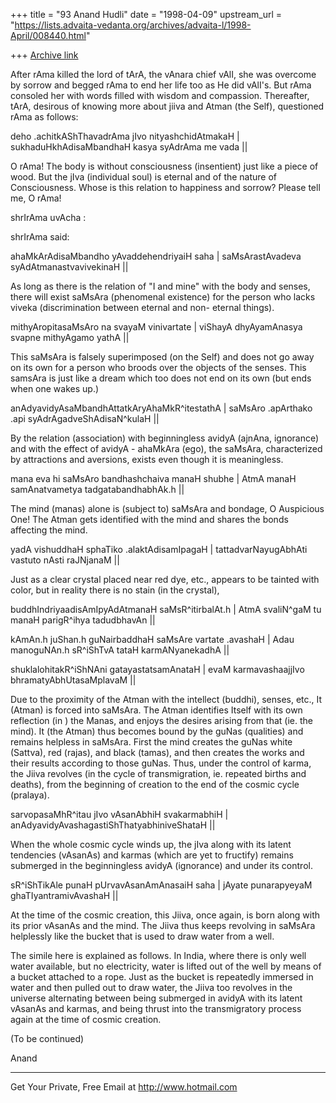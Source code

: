 +++
title = "93 Anand Hudli"
date = "1998-04-09"
upstream_url = "https://lists.advaita-vedanta.org/archives/advaita-l/1998-April/008440.html"

+++
[Archive link](https://lists.advaita-vedanta.org/archives/advaita-l/1998-April/008440.html)

 After rAma killed the lord of tArA, the vAnara chief vAlI, she
 was overcome by sorrow and begged rAma to end her life too as He
 did vAlI's. But rAma consoled her with words filled with wisdom and
 compassion. Thereafter, tArA, desirous of knowing more about jiiva
 and Atman (the Self), questioned rAma as follows:

 deho .achitkAShThavadrAma jIvo nityashchidAtmakaH |
 sukhaduHkhAdisaMbandhaH kasya syAdrAma me vada    ||

 O rAma! The body is without consciousness (insentient) just like a
 piece of wood. But the jIva (individual soul) is eternal and of the
 nature of Consciousness. Whose is this relation to happiness and
 sorrow? Please tell me, O rAma!

 shrIrAma uvAcha :

 shrIrAma said:

 ahaMkArAdisaMbandho yAvaddehendriyaiH saha |
 saMsArastAvadeva syAdAtmanastvavivekinaH  ||

 As long as there is the relation of "I and mine" with the body and
 senses, there will exist saMsAra (phenomenal existence) for the
 person who lacks viveka (discrimination between eternal and non-
 eternal things).

 mithyAropitasaMsAro na svayaM vinivartate |
 viShayA dhyAyamAnasya svapne mithyAgamo yathA ||

 This saMsAra is falsely superimposed (on the Self) and does not
 go away on its own for a person who broods over the objects of the
 senses.  This samsAra is just like a dream which too does not
 end on its own (but ends when one wakes up.)

 anAdyavidyAsaMbandhAttatkAryAhaMkR^itestathA |
 saMsAro .apArthako .api syAdrAgadveShAdisaN^kulaH ||

 By the relation (association)  with beginningless avidyA (ajnAna,
 ignorance) and with the effect of avidyA - ahaMkAra (ego), the
 saMsAra, characterized by attractions and aversions, exists even
 though it is meaningless.

 mana eva hi saMsAro bandhashchaiva manaH shubhe |
 AtmA manaH samAnatvametya tadgatabandhabhAk.h   ||

 The mind (manas) alone is (subject to) saMsAra and bondage, O
 Auspicious One! The Atman gets identified with the mind
 and shares the bonds affecting the mind.

 yadA vishuddhaH sphaTiko .alaktAdisamIpagaH |
 tattadvarNayugAbhAti vastuto nAsti raJNjanaM ||

 Just as a clear crystal placed near red dye, etc., appears
 to be tainted with color, but in reality there is no stain
 (in the crystal),

 buddhIndriyaadisAmIpyAdAtmanaH saMsR^itirbalAt.h |
 AtmA svaliN^gaM tu manaH parigR^ihya tadudbhavAn ||

 kAmAn.h juShan.h guNairbaddhaH saMsAre vartate .avashaH |
 Adau manoguNAn.h sR^iShTvA tataH karmANyanekadhA  ||

 shuklalohitakR^iShNAni gatayastatsamAnataH |
 evaM karmavashaajjIvo bhramatyAbhUtasaMplavaM ||

 Due to the proximity of the Atman with the intellect (buddhi),
 senses, etc., It (Atman) is forced into saMsAra. The Atman identifies
 Itself with its own reflection (in ) the Manas, and enjoys the
 desires arising from that (ie. the mind). It (the Atman) thus
 becomes bound by the guNas (qualities) and remains helpless in
 saMsAra. First the mind creates the guNas white (Sattva),
 red (rajas), and black (tamas), and then creates the works and
 their results according to those guNas. Thus, under the control of
 karma, the Jiiva revolves (in the cycle of transmigration, ie.
 repeated births and deaths), from the beginning of creation to the
 end of the cosmic cycle (pralaya).

 sarvopasaMhR^itau jIvo vAsanAbhiH svakarmabhiH |
 anAdyavidyAvashagastiShThatyabhiniveShataH     ||

 When the whole cosmic cycle winds up, the jIva along with its latent
 tendencies (vAsanAs) and karmas (which are yet to fructify) remains
 submerged in the beginningless avidyA (ignorance) and under its
 control.

 sR^iShTikAle punaH pUrvavAsanAmAnasaiH saha |
 jAyate punarapyeyaM ghaTIyantramivAvashaH    ||

 At the time of the cosmic creation, this Jiiva, once again, is
 born along with its prior vAsanAs and the mind. The Jiiva thus
 keeps revolving in saMsAra helplessly like the bucket that is
 used to draw water from a well.

 The simile here is explained as follows. In India, where there is
 only well water available, but no electricity, water is lifted out
 of the well by means of a bucket attached to a rope. Just as the
 bucket is repeatedly immersed in water and then pulled out to draw
 water, the Jiiva too revolves in the universe alternating between
 being submerged in avidyA with its latent vAsanAs and karmas, and
 being thrust into the transmigratory process again at the time of
 cosmic creation.

 (To be continued)

 Anand













______________________________________________________
Get Your Private, Free Email at http://www.hotmail.com

